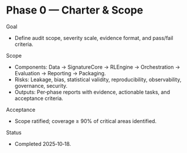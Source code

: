 # Phase 0 — Charter & Scope

Goal
- Define audit scope, severity scale, evidence format, and pass/fail criteria.

Scope
- Components: Data → SignatureCore → RLEngine → Orchestration → Evaluation → Reporting → Packaging.
- Risks: Leakage, bias, statistical validity, reproducibility, observability, governance, security.
- Outputs: Per‑phase reports with evidence, actionable tasks, and acceptance criteria.

Acceptance
- Scope ratified; coverage ≥ 90% of critical areas identified.

Status
- Completed 2025‑10‑18.


